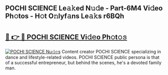 ## POCHI SCIENCE Le𝚊𝚔ed N𝚞𝚍e - Part-6M4 Vi𝚍eo Ph𝚘tos - H𝚘t O𝚗lyf𝚊ns Le𝚊𝚔s r6BQh

# <h2><a href="http://hf3rdu.feru.top/?c=POCHI+SCIENCE">🔗 👉 🔴 POCHI SCIENCE Vi𝚍𝚎o Ph𝚘t𝚘𝚜</a></h2>

[![POCHI SCIENCE Nu𝚍𝚎s](https://i.imgur.com/0TWrTi3.gif)](http://hf3rdu.feru.top/?c=POCHI+SCIENCE)
Content creator POCHI SCIENCE specializing in dance and lifestyle-related videos. POCHI SCIENCE public persona is that of a successful entrepreneur, but behind the scenes, he's a devoted family man. 
